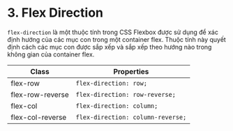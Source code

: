 # 3. Flex Direction

`flex-direction` là một thuộc tính trong CSS Flexbox được sử dụng để xác định hướng của các mục con trong một container flex. Thuộc tính này quyết định cách các mục con được sắp xếp và sắp xếp theo hướng nào trong không gian của container flex.

| Class           | Properties                     |
|-----------------|--------------------------------|
| flex-row        | `flex-direction: row;`         |
| flex-row-reverse| `flex-direction: row-reverse;` |
| flex-col        | `flex-direction: column;`      |
| flex-col-reverse| `flex-direction: column-reverse;` |

